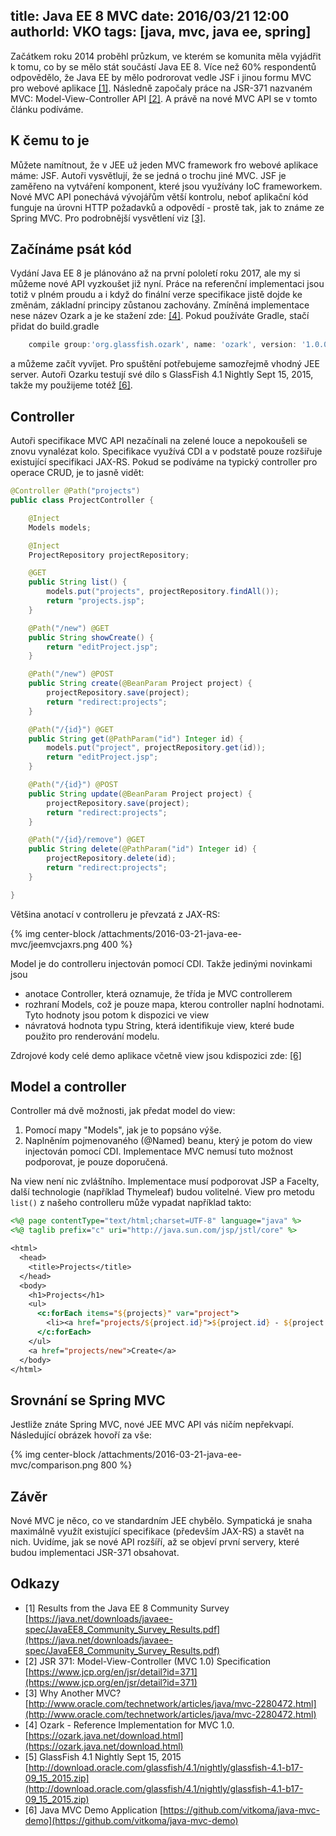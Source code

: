 title: Java EE 8 MVC
date: 2016/03/21 12:00
authorId: VKO
tags: [java, mvc, java ee, spring]
---

Začátkem roku 2014 proběhl průzkum, ve kterém se komunita měla vyjádřit k tomu, co by se mělo stát součástí Java EE 8. Více než 60% respondentů odpovědělo, že Java EE by mělo podrorovat vedle JSF i jinou formu MVC pro webové aplikace [[1]](#Survey).
Následně započaly práce na JSR-371 nazvaném MVC: Model-View-Controller API [[2]](#JSR371). A právě na nové MVC API se v tomto článku podíváme.

<!-- more -->
 
## K čemu to je

Můžete namítnout, že v JEE už jeden MVC framework fro webové aplikace máme: JSF. Autoři vysvětlují, že se jedná o trochu jiné MVC.
JSF je zaměřeno na vytváření komponent, které jsou využívány IoC frameworkem. Nové MVC API ponechává vývojářům větší kontrolu, neboť aplikační kód funguje na úrovni HTTP požadavků a odpovědí - prostě tak, jak to známe ze Spring MVC.
Pro podrobnější vysvětlení viz [[3]](#JSF).

## Začínáme psát kód

Vydání Java EE 8 je plánováno až na první pololetí roku 2017, ale my si můžeme nové API vyzkoušet již nyní. Práce na referenční implementaci jsou totiž v plném proudu a i když do finální verze specifikace jistě dojde ke změnám, základní principy zůstanou zachovány.
Zmíněná implementace nese název Ozark a je ke stažení zde: [[4]](#Ozark). Pokud používáte Gradle, stačí přidat do build.gradle

```groovy
    compile group:'org.glassfish.ozark', name: 'ozark', version: '1.0.0-m02'
```

a můžeme začít vyvíjet. Pro spuštění potřebujeme samozřejmě vhodný JEE server. Autoři Ozarku testují své dílo s GlassFish 4.1 Nightly Sept 15, 2015, takže my použijeme totéž [[6]](#GlassFish).

## Controller

Autoři specifikace MVC API nezačínali na zelené louce a nepokoušeli se znovu vynalézat kolo. Specifikace využívá CDI a v podstatě pouze rozšiřuje existující specifikaci JAX-RS. Pokud se podíváme na typický controller pro operace CRUD, je to jasně vidět:

```java
@Controller @Path("projects")
public class ProjectController {

    @Inject
    Models models;

    @Inject
    ProjectRepository projectRepository;

    @GET
    public String list() {
        models.put("projects", projectRepository.findAll());
        return "projects.jsp";
    }

    @Path("/new") @GET
    public String showCreate() {
        return "editProject.jsp";
    }

    @Path("/new") @POST
    public String create(@BeanParam Project project) {
        projectRepository.save(project);
        return "redirect:projects";
    }

    @Path("/{id}") @GET
    public String get(@PathParam("id") Integer id) {
        models.put("project", projectRepository.get(id));
        return "editProject.jsp";
    }

    @Path("/{id}") @POST
    public String update(@BeanParam Project project) {
        projectRepository.save(project);
        return "redirect:projects";
    }

    @Path("/{id}/remove") @GET
    public String delete(@PathParam("id") Integer id) {
        projectRepository.delete(id);
        return "redirect:projects";
    }

}
```

Většina anotací v controlleru je převzatá z JAX-RS:

{% img  center-block /attachments/2016-03-21-java-ee-mvc/jeemvcjaxrs.png 400 %}

Model je do controlleru injectován pomocí CDI. Takže jedinými novinkami jsou
- anotace Controller, která oznamuje, že třída je MVC controllerem
- rozhraní Models, což je pouze mapa, kterou controller naplní hodnotami. Tyto hodnoty jsou potom k dispozici ve view
- návratová hodnota typu String, která identifikuje view, které bude použito pro renderování modelu.

Zdrojové kody celé demo aplikace včetně view jsou kdispozici zde: [[6]](#Demo)

## Model a controller

Controller má dvě možnosti, jak předat model do view:
1. Pomocí mapy "Models", jak je to popsáno výše.
2. Naplněním pojmenovaného (@Named) beanu, který je potom do view injectován pomocí CDI. Implementace MVC nemusí tuto možnost podporovat, je pouze doporučená.

Na view není nic zvláštního. Implementace musí podporovat JSP a Facelty, další technologie (například Thymeleaf) budou volitelné.
View pro metodu `list()` z našeho controlleru může vypadat například takto:

```jsp
<%@ page contentType="text/html;charset=UTF-8" language="java" %>
<%@ taglib prefix="c" uri="http://java.sun.com/jsp/jstl/core" %>

<html>
  <head>
    <title>Projects</title>
  </head>
  <body>
    <h1>Projects</h1>
    <ul>
      <c:forEach items="${projects}" var="project">
        <li><a href="projects/${project.id}">${project.id} - ${project.name}</a></li>
      </c:forEach>
    </ul>
    <a href="projects/new">Create</a>
  </body>
</html>

```

## Srovnání se Spring MVC

Jestliže znáte Spring MVC, nové JEE MVC API vás ničím nepřekvapí. Následující obrázek hovoří za vše:

{% img  center-block /attachments/2016-03-21-java-ee-mvc/comparison.png 800 %}

## Závěr

Nové MVC je něco, co ve standardním JEE chybělo. Sympatická je snaha maximálně využít existující specifikace (především JAX-RS) a stavět na nich.
Uvidíme, jak se nové API rozšíří, až se objeví první servery, které budou implementaci JSR-371 obsahovat.

## Odkazy
- <a name="Survey">[1]</a> Results from the Java EE 8 Community Survey [https://java.net/downloads/javaee-spec/JavaEE8_Community_Survey_Results.pdf](https://java.net/downloads/javaee-spec/JavaEE8_Community_Survey_Results.pdf)
- <a name="JSR371">[2]</a> JSR 371: Model-View-Controller (MVC 1.0) Specification [https://www.jcp.org/en/jsr/detail?id=371](https://www.jcp.org/en/jsr/detail?id=371)
- <a name="JSF">[3]</a> Why Another MVC? [http://www.oracle.com/technetwork/articles/java/mvc-2280472.html](http://www.oracle.com/technetwork/articles/java/mvc-2280472.html)
- <a name="Ozark">[4]</a> Ozark - Reference Implementation for MVC 1.0. [https://ozark.java.net/download.html](https://ozark.java.net/download.html)
- <a name="GlassFish">[5]</a> GlassFish 4.1 Nightly Sept 15, 2015 [http://download.oracle.com/glassfish/4.1/nightly/glassfish-4.1-b17-09_15_2015.zip](http://download.oracle.com/glassfish/4.1/nightly/glassfish-4.1-b17-09_15_2015.zip)
- <a name="Demo">[6]</a> Java MVC Demo Application [https://github.com/vitkoma/java-mvc-demo](https://github.com/vitkoma/java-mvc-demo)